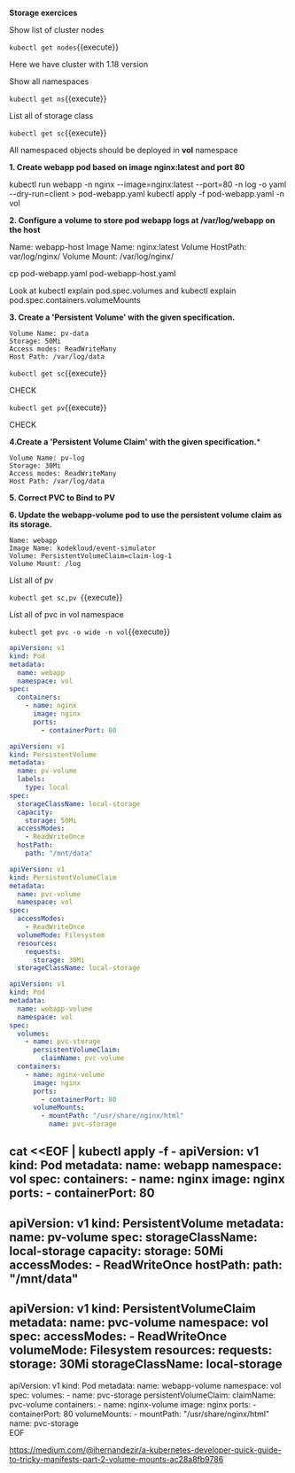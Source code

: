 **Storage exercices**

Show list of cluster nodes

`kubectl get nodes`{{execute}}

Here we have cluster with 1.18 version

Show all namespaces

`kubectl get ns`{{execute}}

List all of  storage class 

`kubectl get sc`{{execute}}


All namespaced objects should be deployed in **vol** namespace


**1. Create webapp pod based on image nginx:latest and port 80**

kubectl run webapp -n nginx --image=nginx:latest --port=80  -n log -o yaml --dry-run=client > pod-webapp.yaml
kubectl apply -f pod-webapp.yaml -n vol



**2. Configure a volume to store pod webapp logs at /var/log/webapp on the host**

Name: webapp-host
Image Name: nginx:latest
Volume HostPath: var/log/nginx/
Volume Mount: /var/log/nginx/

cp pod-webapp.yaml pod-webapp-host.yaml


Look at
kubectl explain pod.spec.volumes
and
kubectl explain pod.spec.containers.volumeMounts



**3. Create a 'Persistent Volume' with the given specification.**

    Volume Name: pv-data
    Storage: 50Mi
    Access modes: ReadWriteMany
    Host Path: /var/log/data 




`kubectl get sc`{{execute}}

CHECK

`kubectl get pv`{{execute}}

CHECK


**4.Create a 'Persistent Volume Claim' with the given specification.***

    Volume Name: pv-log
    Storage: 30Mi
    Access modes: ReadWriteMany
    Host Path: /var/log/data 

**5. Correct PVC to Bind to PV**


**6. Update the webapp-volume pod to use the persistent volume claim as its storage.** 

    Name: webapp
    Image Name: kodekloud/event-simulator
    Volume: PersistentVolumeClaim=claim-log-1
    Volume Mount: /log 

List all of pv

`kubectl get sc,pv `{{execute}}

List all of pvc in vol namespace

`kubectl get pvc -o wide -n vol`{{execute}}



```yaml
apiVersion: v1
kind: Pod
metadata:
  name: webapp
  namespace: vol
spec:
  containers:
    - name: nginx
      image: nginx
      ports:
        - containerPort: 80
```



```yaml
apiVersion: v1
kind: PersistentVolume
metadata:
  name: pv-volume
  labels:
    type: local
spec:
  storageClassName: local-storage
  capacity:
    storage: 50Mi
  accessModes:
    - ReadWriteOnce
  hostPath:
    path: "/mnt/data"
```

```yaml
apiVersion: v1
kind: PersistentVolumeClaim
metadata:
  name: pvc-volume
  namespace: vol
spec:
  accessModes:
    - ReadWriteOnce
  volumeMode: Filesystem
  resources:
    requests:
      storage: 30Mi
  storageClassName: local-storage
```

```yaml
apiVersion: v1
kind: Pod
metadata:
  name: webapp-volume
  namespace: vol
spec:
  volumes:
    - name: pvc-storage
      persistentVolumeClaim:
        claimName: pvc-volume
  containers:
    - name: nginx-volume
      image: nginx
      ports:
        - containerPort: 80
      volumeMounts:
        - mountPath: "/usr/share/nginx/html"
          name: pvc-storage
```


cat <<EOF | kubectl apply -f -
apiVersion: v1
kind: Pod
metadata:
  name: webapp
  namespace: vol
spec:
  containers:
    - name: nginx
      image: nginx
      ports:
        - containerPort: 80
---        
apiVersion: v1
kind: PersistentVolume
metadata:
  name: pv-volume
spec:
  storageClassName: local-storage
  capacity:
    storage: 50Mi
  accessModes:
    - ReadWriteOnce
  hostPath:
    path: "/mnt/data"      
---
apiVersion: v1
kind: PersistentVolumeClaim
metadata:
  name: pvc-volume
  namespace: vol
spec:
  accessModes:
    - ReadWriteOnce
  volumeMode: Filesystem
  resources:
    requests:
      storage: 30Mi
  storageClassName: local-storage
---  
apiVersion: v1
kind: Pod
metadata:
  name: webapp-volume
  namespace: vol
spec:
  volumes:
    - name: pvc-storage
      persistentVolumeClaim:
        claimName: pvc-volume
  containers:
    - name: nginx-volume
      image: nginx
      ports:
        - containerPort: 80
      volumeMounts:
        - mountPath: "/usr/share/nginx/html"
          name: pvc-storage           
EOF






https://medium.com/@ihernandezjr/a-kubernetes-developer-quick-guide-to-tricky-manifests-part-2-volume-mounts-ac28a8fb9786